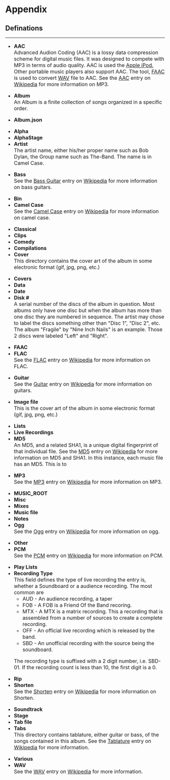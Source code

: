 # Appendix
## Definations
<p>
    </ul>
<hr noshade="noshade">

<div style="font-size: 12pt">
<ul>

<!-- AAC -->
<li>
<a style="font-weight: bold;" name="aac">AAC</a><br>
Advanced Audion Coding (AAC) is a lossy data compression scheme for digital music files. It was designed to compete with MP3 in terms of audio quality. AAC is used the 
<a href="http://www.apple.com/ipod/ipod.html" target="_blank">Apple iPod.</a> 
Other portable music players also support AAC. The tool, 
<a href="appendix.php#faac">FAAC</a> is used to convert
<a href="appendix.php#wav">WAV</a> file to AAC. See the 
<a href="http://en.wikipedia.org/wiki/Advanced_audio_coding" target="_blank">AAC</a> 
entry on 
<a href="http://en.wikipedia.org/wiki/Main_Page" target="_blank">Wikipedia</a> 
for more information on MP3.
</li><p>

<!-- Album -->
<li>
<a name="album"><b>Album</b></a><br>
An Album is a finite collection of songs organized in a specific order. </li><p>

<!-- Album.json -->
<li>
<a style="font-weight: bold;" name="album_json">Album.json</a><br>
</li><p>

<!-- Alpha -->
<li>
<a style="font-weight: bold;" name="alpha">Alpha</a><br>
</li>

<!-- AlphaStage -->
<li>
<a style="font-weight: bold;" name="AlphaStage">AlphaStage</a><br>
</li>

<!-- Artist -->
<li>
<a name="artist"><b>Artist</b></a><br>
The artist name, either his/her proper name such as Bob Dylan, the Group name such as The-Band. The name is in Camel Case.
</li><p>

<!-- Bass -->
<li>
<a style="font-weight: bold;" name="bass">Bass</a><br>
See the 
<a href="http://en.wikipedia.org/wiki/Bass_guitar" target="_blank">
Bass Guitar</a> 
entry on <a href="http://en.wikipedia.org/wiki/Main_Page" target="_blank">Wikipedia</a> 
for more information on bass guitars.
</li><p>

<!-- Bin -->
<li>
<a style="font-weight: bold;" name="bin">Bin</a><br>
</li>

<!-- Camel Case -->
<li>
<a style="font-weight: bold;" name="camel_case">Camel Case</a><br>
See the <a href="http://en.wikipedia.org/wiki/Camel_case" target="_blank">Camel Case</a> entry on <a href="http://en.wikipedia.org/wiki/Main_Page" target="_blank">Wikipedia</a> for more information on camel case.
</li><p>

<!-- Classical -->
<li>
<a style="font-weight: bold;" name="classical">Classical</a><br>
</li>

<!-- Clips -->
<li>
<a style="font-weight: bold;" name="clips">Clips</a><br>
</li>

<!-- Comedy -->
<li>
<a style="font-weight: bold;" name="comedy">Comedy</a><br>
</li>

<!-- Compilations -->
<li>
<a style="font-weight: bold;" name="comp">Compilations</a><br>
</li>

<!-- Cover -->
<li>
<a style="font-weight: bold;" name="cover">Cover</a><br>
This directory contains the cover art of the album in some electronic format (gif, jpg, png, etc.)
</li><p>

<!-- Covers -->
<li>
<a style="font-weight: bold;" name="covers">Covers</a><br>
</li>

<!-- Data -->
<li>
<a style="font-weight: bold;" name="data">Data</a><br>
</li>

<!-- Date -->
<li>
<a style="font-weight: bold;" name="date">Date</a><br>
</li>

<!-- Disk # -->
<li>
<a name="disc"><b>Disk #</b></a><br>
A serial number of the discs of the album in question. Most albums only have one disc but when the album has more than one disc they are numbered in sequence. The artist may chose to label the discs something other than "Disc 1", "Disc 2", etc. The album "Fragile" by "Nine Inch Nails" is an example. Those 2 discs were labeled "Left" and "Right".
</li><p>

<!-- FAAC -->
<li>
<a style="font-weight: bold;" name="faac">FAAC</a><br>
</li>

<!-- FLAC -->      
<li>
<a style="font-weight: bold;" name="flac">FLAC</a><br>
See the <a href="http://en.wikipedia.org/wiki/Flac" target="_blank">FLAC</a> entry on <a
    href="http://en.wikipedia.org/wiki/Main_Page"
    target="_blank">Wikipedia</a> for more information on FLAC.
</li><p>

<!-- Guitar -->
<li>
<a style="font-weight: bold;" name="guitar">Guitar</a><br>
See the <a href="http://en.wikipedia.org/wiki/Guitar" target="_blank">Guitar</a> entry on <a
    href="http://en.wikipedia.org/wiki/Main_Page"
    target="_blank">Wikipedia</a> for more information on guitars. 
</li><p>

<!-- Image File -->
<li>
<a style="font-weight: bold;" name="image">Image file</a><br>
This is the cover art of the album in some electronic format (gif, jpg, png, etc.)
</li><p>

<!-- Lists -->
<li>
<a style="font-weight: bold;" name="lists">Lists</a><br>
</li>

<!-- Live Recordings -->
<li>
<a style="font-weight: bold;" name="live">Live Recordings</a><br>
</li>

<!-- MD5 -->
<li>
<a name="md5"><b>MD5</b></a><br>
An MD5, and a related SHA1, is a unique digital fingerprint of that individual file. See the <a href="http://en.wikipedia.org/wiki/Md5"
    target="_blank">MD5</a> entry on <a
    href="http://en.wikipedia.org/wiki/Main_Page"
    target="_blank">Wikipedia</a> for more information on MD5 and
  SHA1. In this instance, each music file has an MD5. This is to
</li><p>

<!-- MP3 -->
<li>
<a style="font-weight: bold;" name="mp3">MP3</a><br>
  See the <a href="http://en.wikipedia.org/wiki/Mp3"
    target="_blank">MP3</a> entry on <a
    href="http://en.wikipedia.org/wiki/Main_Page"
    target="_blank">Wikipedia</a> for more information on MP3.
</li><p>

<!-- MUSIC_ROOT -->
<li>
<a style="font-weight: bold;" name="music_root">MUSIC_ROOT</a><br>
</li>

<!-- Misc -->
<li>
<a style="font-weight: bold;" name="misc">Misc</a><br>
</li>

<!-- Mixes -->
<li>
<a style="font-weight: bold;" name="mixes">Mixes</a><br>
</li>

<!-- Music File -->
<li>
<a style="font-weight: bold;" name="music_file">Music file</a><br>
</li>

<!-- Notes -->
<li>
<a style="font-weight: bold;" name="notes">Notes</a><br>
</li>

<!-- Ogg -->
<li>
<a style="font-weight: bold;" name="ogg">Ogg</a><br>
  See the <a href="http://en.wikipedia.org/wiki/Ogg">Ogg</a> entry on
  <a href="http://en.wikipedia.org/wiki/Main_Page">Wikipedia</a> for
  more information on ogg.
</li><p>

<!-- Other -->
<li>
<a style="font-weight: bold;" name="other">Other</a><br>
</li>

<!-- PCM -->
<li>
<a style="font-weight: bold;" name="pcm">PCM</a><br>
  See the <a href="http://en.wikipedia.org/wiki/PCM">PCM</a> entry on
  <a href="http://en.wikipedia.org/wiki/Main_Page">Wikipedia</a> for
  more information on PCM. 
</li><p>

<!-- Play Lists -->
<li>
<a style="font-weight: bold;" name="playlist">Play Lists</a><br>
</li>

<!-- Recording Type -->
<li>
<a style="font-weight: bold;" name="rec-type">Recording Type</a><br>
This field defines the type of live recording the entry is, whether a Soundboard or a audience recording. The most common are
<ul>
<li>AUD - An audience recording, a taper</li>
<li>FOB - A FOB is a Friend Of the Band recoring.</li>
<li>MTX - A MTX is a matrix recording. This a recording that is assembled from a number of sources to create a complete recording.</li>
<li>OFF - An official live recording which is released by the band.</li>
<li>SBD - An unofficial recording with the source being the soundboard.</li>
</ul><p>
The recording type is suffixed with a 2 digit number, i.e. SBD-01. If the recording count is less than 10, the first digit is a 0. 
</li><p>

<!-- Rip -->
<li>
<a style="font-weight: bold;" name="rip">Rip</a><br>
</li>

<!-- Shorten -->
<li>
<a style="font-weight: bold;" name="shorten">Shorten</a><br>
  See the <a href="http://en.wikipedia.org/wiki/Shorten">Shorten</a>
  entry on <a
    href="http://en.wikipedia.org/wiki/Main_Page">Wikipedia</a> for 
  more information on Shorten.
</li><p>

<!-- Soundtrack -->
<li>
<a style="font-weight: bold;" name="soundtrack">Soundtrack</a><br>
</li>

<!-- Stage -->
<li>
<a style="font-weight: bold;" name="stage">Stage</a><br>
</li>

<!-- Tab file -->
<li>
<a style="font-weight: bold;" name="tab_file">Tab file</a><br>
</li>

<!-- Tabs -->
<li>
<a style="font-weight: bold;" name="tabs">Tabs</a><br> This
directory contains tablature, either guitar or bass, of the songs
contained in this album. See the <a target="_blank"
href="http://en.wikipedia.org/wiki/Tablature">Tablature</a> entry on
<a target="_blank"
href="http://en.wikipedia.org/wiki/Main_Page">Wikipedia</a> for more
information. 
</li><p>

<!-- Various -->
<li>
<a style="font-weight: bold;" name="varios">Various</a><br>
</li>

<!-- WAV -->
<li>
<a style="font-weight: bold;" name="wav">WAV</a><br>
  See the <a target="_blank"
    href="http://en.wikipedia.org/wiki/Wav">WAV</a> entry on
  <a target="_blank"
    href="http://en.wikipedia.org/wiki/Main_Page">Wikipedia</a> for more
  information.
</li><p>
</ul>
</div>